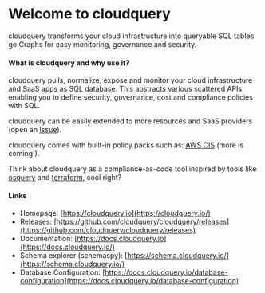 # Welcome to cloudquery

cloudquery transforms your cloud infrastructure into queryable SQL tables go Graphs for easy monitoring, governance and security.

#### What is cloudquery and why use it?

cloudquery pulls, normalize, expose and monitor your cloud infrastructure and SaaS apps as SQL database. This abstracts various scattered APIs enabling you to define security, governance, cost and compliance policies with SQL.

cloudquery can be easily extended to more resources and SaaS providers \(open an [Issue](https://github.com/cloudquery/cloudquery/issues)\).

cloudquery comes with built-in policy packs such as: [AWS CIS](https://github.com/cloudquery/cloudquery#running-policy-packs) \(more is coming!\).

Think about cloudquery as a compliance-as-code tool inspired by tools like [osquery](https://github.com/osquery/osquery) and [terraform](https://github.com/hashicorp/terraform), cool right?

#### Links

* Homepage: [https://cloudquery.io](https://cloudquery.io/)
* Releases: [https://github.com/cloudquery/cloudquery/releases](https://github.com/cloudquery/cloudquery/releases)
* Documentation: [https://docs.cloudquery.io](https://docs.cloudquery.io/)
* Schema explorer \(schemaspy\): [https://schema.cloudquery.io/](https://schema.cloudquery.io/)
* Database Configuration: [https://docs.cloudquery.io/database-configuration](https://docs.cloudquery.io/database-configuration)



